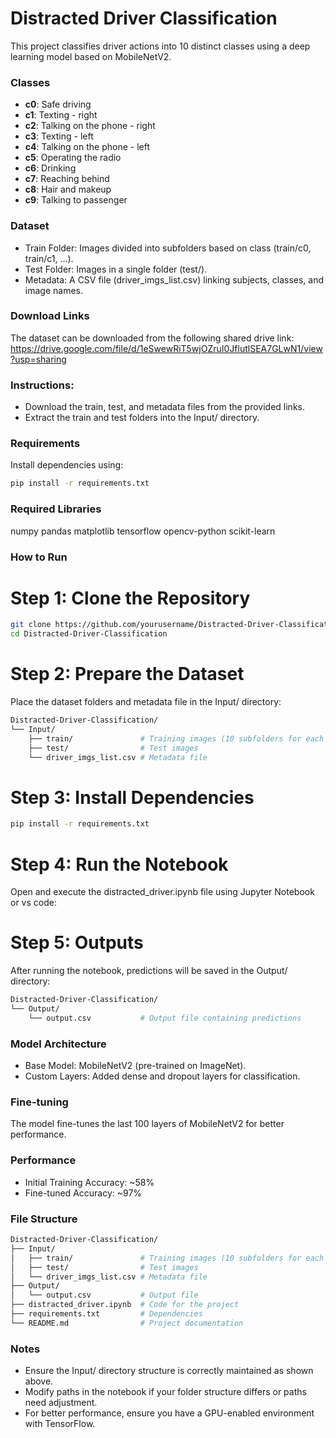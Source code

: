 # Distracted Driver Classification
This project classifies driver actions into 10 distinct classes using a deep learning model based on MobileNetV2.

### Classes
- **c0**: Safe driving  
- **c1**: Texting - right  
- **c2**: Talking on the phone - right  
- **c3**: Texting - left  
- **c4**: Talking on the phone - left  
- **c5**: Operating the radio  
- **c6**: Drinking  
- **c7**: Reaching behind  
- **c8**: Hair and makeup  
- **c9**: Talking to passenger

### Dataset
* Train Folder: Images divided into subfolders based on class (train/c0, train/c1, ...).
* Test Folder: Images in a single folder (test/).
* Metadata: A CSV file (driver_imgs_list.csv) linking subjects, classes, and image names.

### Download Links
The dataset can be downloaded from the following shared drive link:
https://drive.google.com/file/d/1eSwewRiT5wjOZruI0JflutlSEA7GLwN1/view?usp=sharing

### Instructions:

* Download the train, test, and metadata files from the provided links.
* Extract the train and test folders into the Input/ directory.

### Requirements
Install dependencies using:
```bash
pip install -r requirements.txt  
```
### Required Libraries
numpy
pandas
matplotlib
tensorflow
opencv-python
scikit-learn

### How to Run
# Step 1: Clone the Repository
``` bash
git clone https://github.com/yourusername/Distracted-Driver-Classification.git  
cd Distracted-Driver-Classification  
```
# Step 2: Prepare the Dataset
Place the dataset folders and metadata file in the Input/ directory:
```bash
Distracted-Driver-Classification/
└── Input/
    ├── train/               # Training images (10 subfolders for each class)
    ├── test/                # Test images
    └── driver_imgs_list.csv # Metadata file
```
# Step 3: Install Dependencies
```bash
pip install -r requirements.txt  
```
# Step 4: Run the Notebook
Open and execute the distracted_driver.ipynb file using Jupyter Notebook or vs code:

# Step 5: Outputs
After running the notebook, predictions will be saved in the Output/ directory:
``` bash
Distracted-Driver-Classification/
└── Output/
    └── output.csv           # Output file containing predictions
```
### Model Architecture
* Base Model: MobileNetV2 (pre-trained on ImageNet).
* Custom Layers: Added dense and dropout layers for classification.

### Fine-tuning
The model fine-tunes the last 100 layers of MobileNetV2 for better performance.
### Performance
* Initial Training Accuracy: ~58%
* Fine-tuned Accuracy: ~97%

### File Structure
```bash
Distracted-Driver-Classification/
├── Input/
│   ├── train/               # Training images (10 subfolders for each class)
│   ├── test/                # Test images
│   └── driver_imgs_list.csv # Metadata file
├── Output/
│   └── output.csv           # Output file
├── distracted_driver.ipynb  # Code for the project
├── requirements.txt         # Dependencies
└── README.md                # Project documentation
```
### Notes
* Ensure the Input/ directory structure is correctly maintained as shown above.
* Modify paths in the notebook if your folder structure differs or paths need adjustment.
* For better performance, ensure you have a GPU-enabled environment with TensorFlow.


